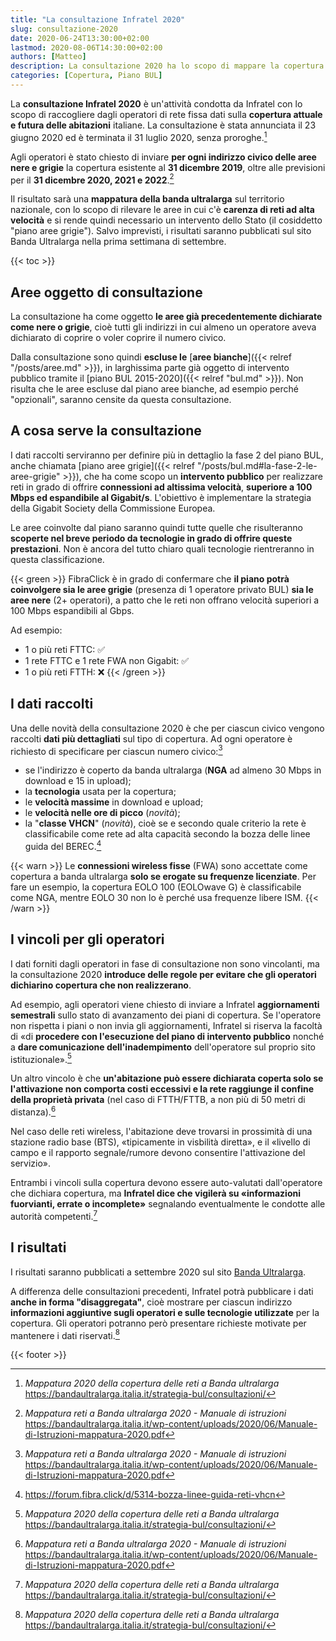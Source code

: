 ```yaml
---
title: "La consultazione Infratel 2020"
slug: consultazione-2020
date: 2020-06-24T13:30:00+02:00
lastmod: 2020-08-06T14:30:00+02:00
authors: [Matteo]
description: La consultazione 2020 ha lo scopo di mappare la copertura a banda ultralarga del Paese, per rilevare le aree in cui c'è carenza di reti ad alta velocità.
categories: [Copertura, Piano BUL]
---
```


La **consultazione Infratel 2020** è un'attività condotta da Infratel con lo scopo di raccogliere dagli operatori di rete fissa dati sulla **copertura attuale e futura delle abitazioni** italiane. La consultazione è stata annunciata il 23 giugno 2020 ed è terminata il 31 luglio 2020, senza proroghe.[^cons]

[^cons]: *Mappatura 2020 della copertura delle reti a Banda ultralarga* https://bandaultralarga.italia.it/strategia-bul/consultazioni/

Agli operatori è stato chiesto di inviare **per ogni indirizzo civico delle aree nere e grigie** la copertura esistente al **31 dicembre 2019**, oltre alle previsioni per il **31 dicembre 2020, 2021 e 2022**.[^manuale]

[^manuale]: *Mappatura reti a Banda ultralarga 2020 - Manuale di istruzioni* https://bandaultralarga.italia.it/wp-content/uploads/2020/06/Manuale-di-Istruzioni-mappatura-2020.pdf

Il risultato sarà una **mappatura della banda ultralarga** sul territorio nazionale, con lo scopo di rilevare le aree in cui c'è **carenza di reti ad alta velocità** e si rende quindi necessario un intervento dello Stato (il cosiddetto "piano aree grigie"). Salvo imprevisti, i risultati saranno pubblicati sul sito Banda Ultralarga nella prima settimana di settembre.

{{< toc >}}

## Aree oggetto di consultazione

La consultazione ha come oggetto **le aree già precedentemente dichiarate come nere o grigie**, cioè tutti gli indirizzi in cui almeno un operatore aveva dichiarato di coprire o voler coprire il numero civico.

Dalla consultazione sono quindi **escluse le** [**aree bianche**]({{< relref "/posts/aree.md" >}}), in larghissima parte già oggetto di intervento pubblico tramite il [piano BUL 2015-2020]({{< relref "bul.md" >}}). Non risulta che le aree escluse dal piano aree bianche, ad esempio perché "opzionali", saranno censite da questa consultazione.

## A cosa serve la consultazione

I dati raccolti serviranno per definire più in dettaglio la fase 2 del piano BUL, anche chiamata [piano aree grigie]({{< relref "/posts/bul.md#la-fase-2-le-aree-grigie" >}}), che ha come scopo un **intervento pubblico** per realizzare reti in grado di offrire **connessioni ad altissima velocità**, **superiore a 100 Mbps ed espandibile al Gigabit/s**. L'obiettivo è implementare la strategia della Gigabit Society della Commissione Europea.

Le aree coinvolte dal piano saranno quindi tutte quelle che risulteranno **scoperte nel breve periodo da tecnologie in grado di offrire queste prestazioni**. Non è ancora del tutto chiaro quali tecnologie rientreranno in questa classificazione.

{{< green >}}
FibraClick è in grado di confermare che **il piano potrà coinvolgere sia le aree grigie** (presenza di 1 operatore privato BUL) **sia le aree nere** (2+ operatori), a patto che le reti non offrano velocità superiori a 100 Mbps espandibili al Gbps.

Ad esempio:

- 1 o più reti FTTC: ✅
- 1 rete FTTC e 1 rete FWA non Gigabit: ✅
- 1 o più reti FTTH: ❌
{{< /green >}}

## I dati raccolti

Una delle novità della consultazione 2020 è che per ciascun civico vengono raccolti **dati più dettagliati** sul tipo di copertura. Ad ogni operatore è richiesto di specificare per ciascun numero civico:[^manuale]

- se l'indirizzo è coperto da banda ultralarga (**NGA** ad almeno 30 Mbps in download e 15 in upload);
- la **tecnologia** usata per la copertura;
- le **velocità massime** in download e upload;
- le **velocità nelle ore di picco** (*novità*);
- la "**classe VHCN**" (*novità*), cioè se e secondo quale criterio la rete è classificabile come rete ad alta capacità secondo la bozza delle linee guida del BEREC.[^vhcn]

[^vhcn]: https://forum.fibra.click/d/5314-bozza-linee-guida-reti-vhcn

{{< warn >}}
Le **connessioni wireless fisse** (FWA) sono accettate come copertura a banda ultralarga **solo se erogate su frequenze licenziate**. Per fare un esempio, la copertura EOLO 100 (EOLOwave G) è classificabile come NGA, mentre EOLO 30 non lo è perché usa frequenze libere ISM.
{{< /warn >}}

## I vincoli per gli operatori

I dati forniti dagli operatori in fase di consultazione non sono vincolanti, ma la consultazione 2020 **introduce delle regole per evitare che gli operatori dichiarino copertura che non realizzerano**.

Ad esempio, agli operatori viene chiesto di inviare a Infratel **aggiornamenti semestrali** sullo stato di avanzamento dei piani di copertura. Se l'operatore non rispetta i piani o non invia gli aggiornamenti, Infratel si riserva la facoltà di «di **procedere con l'esecuzione del piano di intervento pubblico** nonché a **dare comunicazione dell'inadempimento** dell'operatore sul proprio sito istituzionale».[^cons]

Un altro vincolo è che **un'abitazione può essere dichiarata coperta solo se l'attivazione non comporta costi eccessivi e la rete raggiunge il confine della proprietà privata** (nel caso di FTTH/FTTB, a non più di 50 metri di distanza).[^manuale]

Nel caso delle reti wireless, l'abitazione deve trovarsi in prossimità di una stazione radio base (BTS), «tipicamente in visbilità diretta», e il «livello di campo e il rapporto segnale/rumore devono consentire l'attivazione del servizio».

Entrambi i vincoli sulla copertura devono essere auto-valutati dall'operatore che dichiara copertura, ma **Infratel dice che vigilerà su «informazioni fuorvianti, errate o incomplete»** segnalando eventualmente le condotte alle autorità competenti.[^cons]

## I risultati

I risultati saranno pubblicati a settembre 2020 sul sito [Banda Ultralarga](https://bandaultralarga.italia.it).

A differenza delle consultazioni precedenti, Infratel potrà pubblicare i dati **anche in forma "disaggregata"**, cioè mostrare per ciascun indirizzo **informazioni aggiuntive sugli operatori e sulle tecnologie utilizzate** per la copertura. Gli operatori potranno però presentare richieste motivate per mantenere i dati riservati.[^cons]

{{< footer >}}
